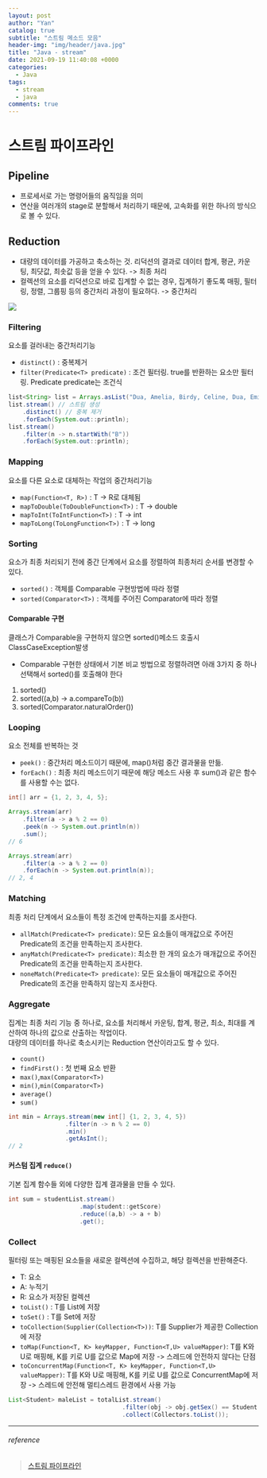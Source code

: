 ```yaml
---
layout: post
author: "Yan"
catalog: true
subtitle: "스트림 메소드 모음"
header-img: "img/header/java.jpg"
title: "Java - stream"
date: 2021-09-19 11:40:08 +0000
categories:
  - Java
tags:
  - stream
  - java
comments: true
---
```


# 스트림 파이프라인

## Pipeline 
- 프로세서로 가는 명령어들의 움직임을 의미
- 연산을 여러개의 stage로 분할해서 처리하기 때문에, 고속화를 위한 하나의 방식으로 볼 수 있다.

## Reduction
- 대량의 데이터를 가공하고 축소하는 것. 리덕션의 결과로 데이터 합계, 평균, 카운팅, 최댯값, 최솟값 등을 얻을 수 있다. -> 최종 처리
- 컬렉션의 요소를 리덕션으로 바로 집계할 수 없는 경우, 집계하기 좋도록 매핑, 필터링, 정렬, 그룹핑 등의 중간처리 과정이 필요하다. -> 중간처리

![](https://blog.kakaocdn.net/dn/bOal1L/btqygTVOUmK/91WGSPZR5JEeSERr86UB2k/img.png)

### Filtering
요소를 걸러내는 중간처리기능
- `distinct()` : 중복제거
- `filter(Predicate<T> predicate)` : 조건 필터링. true를 반환하는 요소만 필터링. Predicate<T> predicate는 조건식
```java
list<String> list = Arrays.asList("Dua, Amelia, Birdy, Celine, Dua, Emily");
list.stream() // 스트림 생성
    .distinct() // 중복 제거
    .forEach(System.out::println);
list.stream()
    .filter(n -> n.startWith("B"))
    .forEach(System.out::println);
```

### Mapping
요소를 다른 요소로 대체하는 작업의 중간처리기능
- `map(Function<T, R>)` : T -> R로 대체됨
- `mapToDouble(ToDoubleFunction<T>)` : T -> double
- `mapToInt(ToIntFunction<T>)` : T -> int
- `mapToLong(ToLongFunction<T>)` : T -> long

### Sorting
요소가 최종 처리되기 전에 중간 단계에서 요소를 정렬하여 최종처리 순서를 변경할 수 있다.
- `sorted()` : 객체를 Comparable 구현방법에 따라 정렬
- `sorted(Comparator<T>)` : 객체를 주어진 Comparator에 따라 정렬

#### Comparable 구현
클래스가 Comparable을 구현하지 않으면 sorted()메소드 호출시 ClassCaseException발생
- Comparable 구현한 상태에서 기본 비교 방법으로 정렬하려면 아래 3가지 중 하나 선택해서 sorted()를 호출해야 한다
1. sorted()
2. sorted((a,b) -> a.compareTo(b))
3. sorted(Comparator.naturalOrder())

### Looping
요소 전체를 반복하는 것
- `peek()` : 중간처리 메소드이기 때문에, map()처럼 중간 결과물을 만듦.
- `forEach()` : 최종 처리 메소드이기 때문에 해당 메소드 사용 후 sum()과 같은 함수를 사용할 수는 없다.

```java
int[] arr = {1, 2, 3, 4, 5};

Arrays.stream(arr)
    .filter(a -> a % 2 == 0)
    .peek(n -> System.out.println(n))
    .sum();
// 6

Arrays.stream(arr)
    .filter(a -> a % 2 == 0)
    .forEach(n -> System.out.println(n));
// 2, 4
```

### Matching
최종 처리 단계에서 요소들이 특정 조건에 만족하는지를 조사한다.
- `allMatch(Predicate<T> predicate)`: 모든 요소들이 매개값으로 주어진 Predicate의 조건을 만족하는지 조사한다.
- `anyMatch(Predicate<T> predicate)`: 최소한 한 개의 요소가 매개값으로 주어진 Predicate의 조건을 만족하는지 조사한다.
- `noneMatch(Predicate<T> predicate)`: 모든 요소들이 매개값으로 주어진 Predicate의 조건을 만족하지 않는지 조사한다.

### Aggregate
집계는 최종 처리 기능 중 하나로, 요소를 처리해서 카운팅, 합계, 평균, 최소, 최대를 계산하여 하나의 값으로 산출하는 작업이다.  
대량의 데이터를 하나로 축소시키는 Reduction 연산이라고도 할 수 있다.
- `count()`
- `findFirst()` : 첫 번째 요소 반환
- `max()`,`max(Comparator<T>)`
- `min()`,`min(Comparator<T>)`
- `average()`
- `sum()`
```java
int min = Arrays.stream(new int[] {1, 2, 3, 4, 5})
                .filter(n -> n % 2 == 0)
                .min()
                .getAsInt();
// 2
```

#### 커스텀 집계 `reduce()`
기본 집계 함수들 외에 다양한 집계 결과물을 만들 수 있다.
```java
int sum = studentList.stream()
                    .map(student::getScore)
                    .reduce((a,b) -> a + b)
                    .get();
```

### Collect
필터링 또는 매핑된 요소들을 새로운 컬렉션에 수집하고, 해당 컬렉션을 반환해준다.
- T: 요소
- A: 누적기
- R: 요소가 저장된 컬렉션
- `toList()` : T를 List에 저장
- `toSet()` : T를 Set에 저장
- `toCollection(Supplier(Collection<T>))`: T를 Supplier가 제공한 Collection에 저장
- `toMap(Function<T, K> keyMapper, Function<T,U> valueMapper)`: T를 K와 U로 매핑해, K를 키로 U를 값으로 Map에 저장 -> 스레드에 안전하지 않다는 단점
- `toConcurrentMap(Function<T, K> keyMapper, Function<T,U> valueMapper)`: T를 K와 U로 매핑해, K를 키로 U를 값으로 ConcurrentMap에 저장 -> 스레드에 안전해 멀티스레드 환경에서 사용 가능
```java
List<Student> maleList = totalList.stream()
                                .filter(obj -> obj.getSex() == Student.Sex.MALE)
                                .collect(Collectors.toList());
```
-------

###### reference 
> [스트림 파이프라인](https://blog.naver.com/slykid/222289664941)